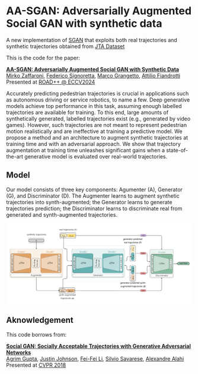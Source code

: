 # AA-SGAN: Adversarially Augmented Social GAN with synthetic data

A new implementation of [SGAN](https://arxiv.org/abs/1803.10892) that exploits both real trajectories and synthetic trajectories obtained from [JTA Dataset](https://aimagelab.ing.unimore.it/imagelab/page.asp?IdPage=25)

This is the code for the paper:

**<a href="https://arxiv.org/abs/2412.18038">AA-SGAN: Adversarially Augmented Social GAN with Synthetic Data</a>** 
<br> 
<a href="https://www.linkedin.com/in/mirkozaff/">Mirko Zaffaroni</a>, 
<a href="https://www.linkedin.com/in/federico-signoretta-46a387160/">Federico Signoretta</a>, 
<a href="https://eidos.di.unito.it/author/marco-grangetto/">Marco Grangetto</a>, 
<a href="https://eidos.di.unito.it/author/attilio-fiandrotti/">Attilio Fiandrotti</a> 
<br> 
Presented at [ROAD++ @ ECCV2024](https://sites.google.com/view/road-eccv2024/)

Accurately predicting pedestrian trajectories is crucial in applications such as autonomous driving or service robotics, to name a few. Deep generative models achieve top performance in this task, assuming enough labelled trajectories are available for training. To this end, large amounts of synthetically generated, labelled trajectories exist (e.g., generated by video games). However, such trajectories are not meant to represent pedestrian motion realistically and are ineffective at training a predictive model. We propose a method and an architecture to augment synthetic trajectories at training time and with an adversarial approach. We show that trajectory augmentation at training time unleashes significant gains when a state-of-the-art generative model is evaluated over real-world trajectories.

## Model
Our model consists of three key components: Agumenter (A), Generator (G), and Discriminator (D). The Augmenter learns to augment synthetic trajectories into synth-augmented; the Generator learns to
generate trajectories prediction; the Discriminator learns to discriminate real from generated and synth-augmented trajectories.

<div align='center'>
  <img src='images/AASGAN_architecture.png' width='1000px'>
</div>

## Aknowledgement
This code borrows from:

**<a href="https://arxiv.org/abs/1803.10892">Social GAN: Socially Acceptable Trajectories with Generative Adversarial Networks</a>**
<br>
<a href="http://web.stanford.edu/~agrim/">Agrim Gupta</a>,
<a href="http://cs.stanford.edu/people/jcjohns/">Justin Johnson</a>,
<a href="http://vision.stanford.edu/feifeili/">Fei-Fei Li</a>,
<a href="http://cvgl.stanford.edu/silvio/">Silvio Savarese</a>,
<a href="http://web.stanford.edu/~alahi/">Alexandre Alahi</a>
<br>
Presented at [CVPR 2018](http://cvpr2018.thecvf.com/)
